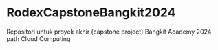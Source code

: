 # RodexCapstoneBangkit2024
Repositori untuk proyek akhir (capstone project) Bangkit Academy 2024 path Cloud Computing
